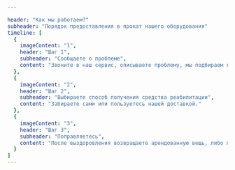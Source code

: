 ```yaml
---

header: "Как мы работаем?"
subheader: "Порядок предоставления в прокат нашего оборудования"
timeline: [
  {
    imageContent: "1",
    header: "Шаг 1",
    subheader: "Сообщаете о проблеме",
    content: "Звоните в наш сервис, описываете проблему, мы подбираем готовое решение."
  },
  {
    imageContent: "2",
    header: "Шаг 2",
    subheader: "Выбираете способ получения средства реабилитации",
    content: "Забираете сами или пользуетесь нашей доставкой."
  },
  {
    imageContent: "3",
    header: "Шаг 3",
    subheader: "Поправляетесь",
    content: "После выздоровления возвращаете арендованную вещь, либо просите об этом нас."
  }
]
---
```

